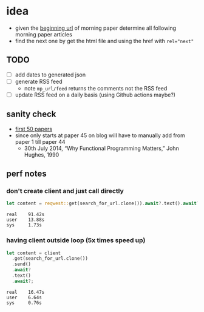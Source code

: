 # idea

- given the [beginning url](https://blog.acolyer.org/2014/10/08/a-storm-drain-for-the-morning-paper/) of morning paper determine all following morning paper articles
- find the next one by get the html file and using the href with `rel="next"`

## TODO

- [ ] add dates to generated json
- [ ] generate RSS feed
  - note `mp_url/feed` returns the comments not the RSS feed
- [ ] update RSS feed on a daily basis (using Github actions maybe?)

## sanity check

- [first 50 papers](https://blog.acolyer.org/2014/10/15/themorningpaper-reaches-50-papers/)
- since only starts at paper 45 on blog will have to manually add from paper 1 till paper 44
  - 30th July 2014, “Why Functional Programming Matters,” John Hughes, 1990

## perf notes

### don't create client and just call directly

```rust
let content = reqwest::get(search_for_url.clone()).await?.text().await?;
```

```
real    91.42s
user    13.88s
sys     1.73s
```

### having client outside loop (5x times speed up)

```rust
let content = client
  .get(search_for_url.clone())
  .send()
  .await?
  .text()
  .await?;
```

```
real    16.47s
user    6.64s
sys     0.76s
```

